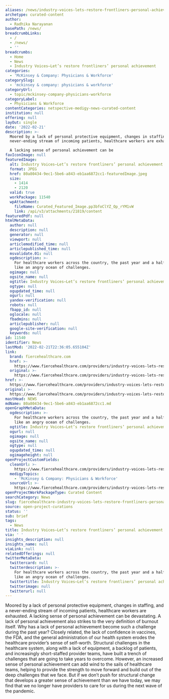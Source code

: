 ```yaml
---
aliases: /news/industry-voices-lets-restore-frontliners-personal-achievement
archetype: curated-content
author:
  - Radhika Narayanan
basePath: /news/
breadcrumbLinks:
  - /
  - /news/
  - ''
breadcrumbs:
  - Home
  - News
  - Industry Voices—Let’s restore frontliners’ personal achievement
categories:
  - 'McKinsey & Company: Physicians & Workforce'
categorySlug:
  - 'mckinsey & company: physicians & workforce'
categoryUrl:
  - topic/mckinsey-company-physicians-workforce
categoryLabel:
  - Physicians & Workforce
contentCategories: netspective-medigy-news-curated-content
institution: null
offering: null
layOut: single
date: '2022-02-21'
description: >-
  Moored by a lack of personal protective equipment, changes in staffing, and a
  never-ending stream of incoming patients, healthcare workers are exhausted.

  A lacking sense of personal achievement can be
favIconImage: null
featuredImage:
  alt: Industry Voices—Let’s restore frontliners’ personal achievement
  format: JPEG
  href: 80a80434-9ec1-5be6-a843-eb1aa6872cc1-featuredImage.jpeg
  size:
    - 1414
    - 2120
  valid: true
  workPackage: 11540
  wpAttachment:
    fileName: Curated_Featured_Image.pp3bfoClYZ_Op_rYM1vW
    link: /api/v3/attachments/21819/content
featuredPdf: null
htmlMetaData:
  author: null
  description: null
  generator: null
  viewport: null
  articlemodified_time: null
  articlepublished_time: null
  msvalidate.01: null
  ogdescription: >-
    For healthcare workers across the country, the past year and a half has felt
    like an angry ocean of challenges.
  ogimage: null
  ogsite_name: null
  ogtitle: Industry Voices—Let’s restore frontliners’ personal achievement
  ogtype: null
  ogupdated_time: null
  ogurl: null
  yandex-verification: null
  robots: null
  fbapp_id: null
  oglocale: null
  fbadmins: null
  articlepublisher: null
  google-site-verification: null
  keywords: null
id: 11540
identifier: News
lastMod: '2022-02-21T22:36:05.655104Z'
link:
  brand: fiercehealthcare.com
  href: >-
    https://www.fiercehealthcare.com/providers/industry-voices-lets-restore-frontliners-personal-achievement
  original: >-
    https://www.fiercehealthcare.com/providers/industry-voices-lets-restore-frontliners-personal-achievement
href: >-
  https://www.fiercehealthcare.com/providers/industry-voices-lets-restore-frontliners-personal-achievement
original: >-
  https://www.fiercehealthcare.com/providers/industry-voices-lets-restore-frontliners-personal-achievement
mastHead: NEWS
mdName: 80a80434-9ec1-5be6-a843-eb1aa6872cc1.md
openGraphMetaData:
  ogdescription: >-
    For healthcare workers across the country, the past year and a half has felt
    like an angry ocean of challenges.
  ogtitle: Industry Voices—Let’s restore frontliners’ personal achievement
  ogurl: null
  ogimage: null
  ogsite_name: null
  ogtype: null
  ogupdated_time: null
  ogimageheight: null
openProjectCustomFields:
  cleanUrl: >-
    https://www.fiercehealthcare.com/providers/industry-voices-lets-restore-frontliners-personal-achievement
  medigyTopics:
    - 'McKinsey & Company: Physicians & Workforce'
  sourceUrl: >-
    https://www.fiercehealthcare.com/providers/industry-voices-lets-restore-frontliners-personal-achievement
openProjectWorkPackageType: Curated Content
searchCategory: News
slug: fiercehealthcare-industry-voices-lets-restore-frontliners-personal-achievement
source: open-project-curations
status: ''
sub: brief
tags:
  - News
title: Industry Voices—Let’s restore frontliners’ personal achievement
via: ' '
insights_description: null
insights_name: null
viaLink: null
relatedOfferings: null
twitterMetaData:
  twittercard: null
  twitterdescription: >-
    For healthcare workers across the country, the past year and a half has felt
    like an angry ocean of challenges.
  twittertitle: Industry Voices—Let’s restore frontliners’ personal achievement
  twitterimage: null
  twitterurl: null
---
```

<p>Moored by a lack of personal protective equipment, changes in staffing, and a never-ending stream of incoming patients, healthcare workers are exhausted.
A lacking sense of personal achievement can be devastating.
A lack of personal achievement also strikes to the very definition of burnout itself.
Why has a lack of personal achievement become such a challenge during the past year?
Closely related, the lack of confidence in vaccines, the FDA, and the general administration of our health system erodes the healthcare provider’s sense of self-worth.
Structural challenges in the healthcare system, along with a lack of equipment, a backlog of patients, and increasingly short-staffed provider teams, have built a trench of challenges that are going to take years to overcome.
However, an increased sense of personal achievement can add wind to the sails of healthcare teams, helping to provide the strength to move forward and build out of the deep challenges that we face.
But if we don’t push for structural change that develops a greater sense of achievement than we have today, we may find that we no longer have providers to care for us during the next wave of the pandemic.</p>
